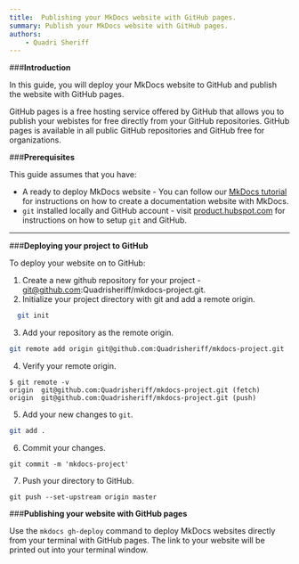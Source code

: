 ```yaml
---
title:  Publishing your MkDocs website with GitHub pages.
summary: Publish your MkDocs website with GitHub pages.
authors:
    - Quadri Sheriff 
---
```


###**Introduction**

In this guide, you will deploy your MkDocs website to GitHub and publish the website with GitHub pages.

GitHub pages is a free hosting service offered by GitHub that allows you to publish your webistes for free directly from your GitHub repositories. GitHub pages is available in all public GitHub repositories and GitHub free for organizations.

###**Prerequisites**

This guide assumes that you have:

- A ready to deploy MkDocs website - You can follow our [MkDocs tutorial](/Static%20site%20generators/MkDocs/Getting-started/) for instructions on how to create a documentation website with MkDocs.  
- `git` installed locally and GitHub account - visit [product.hubspot.com](https://product.hubspot.com/blog/git-and-github-tutorial-for-beginners) for instructions on how to setup `git` and GitHub.

---

###**Deploying your project to GitHub**

To deploy your website on to GitHub:

1. Create a new github repository for your project - git@github.com:Quadrisheriff/mkdocs-project.git.
2. Initialize your project directory with git and add a remote origin. 
```bash
  git init
```
3. Add your repository as the remote origin.
```bash
git remote add origin git@github.com:Quadrisheriff/mkdocs-project.git
```
4. Verify your remote origin.
```
$ git remote -v
origin	git@github.com:Quadrisheriff/mkdocs-project.git (fetch)
origin	git@github.com:Quadrisheriff/mkdocs-project.git (push)
```
5. Add your new changes to `git`.
```bash
git add .
```
6. Commit your changes.
```
git commit -m 'mkdocs-project'
```
7. Push your directory to GitHub.
```
git push --set-upstream origin master
```

###**Publishing your website with GitHub pages**

Use the `mkdocs gh-deploy` command to deploy MkDocs websites directly from your terminal with GitHub pages. The link to your website will be printed out into your terminal window.

